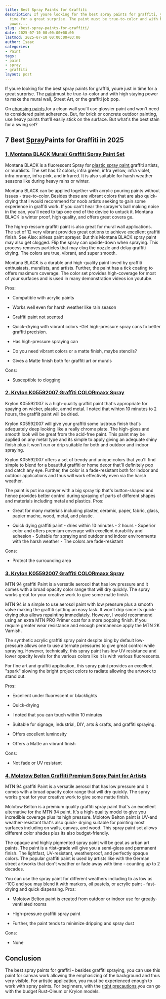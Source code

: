 ```yaml
---
title: Best Spray Paints for Graffiti
description: If youre looking for the best spray paints for graffiti, youre just in
  time for a great surprise. The paint must be true-to-color and with high staying
  power...
slug: /best-spray-paints-for-graffiti/
date: 2025-07-10 00:00:00+00:00
lastmod: 2025-07-10 00:00:00+03:00
author: Isaac
categories:
- Paint
tags:
- paint
- spray
- graffiti
layout: post
---
```

If youre looking for the best spray paints for graffiti, youre just in time for a great surprise. The [paint](https://pestpolicy.com/best-spray-paint-for-glass/)must be true-to-color and with high staying power to make the mural wall, Street Art, or the graffiti job pop.

On [choosing paints](http://www.ced.berkeley.edu/downloads/pubs/facilities_mch/mch_spraypaint.pdf),for a clean wall you'll use glossier paint and won't need to considered paint adherence. But, for brick or concrete outdoor painting, use heavy paints that'll easily stick on the surface. But what's the best stain for a swing set?

## 7 Best [Spray](https://pestpolicy.com/best-spray-paint-for-metal/)Paints for Graffiti in 2025

###  [1. Montana BLACK Mural/ Graffiti Spray Paint Set](https://www.amazon.com/dp/B010GY2QWO/?tag=p-policy-20)

Montana BLACK is a fluorescent Spray for [plastic spray paint](https://pestpolicy.com/best-spray-paints-for-plastic/),graffiti artists, or muralists. The set has 12 colors; infra green, infra yellow, infra violet, infra orange, infra pink, and infrared. It is also suitable for harsh weather seasons like during heavy rains or winter.

Montana BLACK can be applied together with acrylic pouring paints without issues - true-to-color. Besides these are vibrant colors that are also quick-drying that I would recommend for noob artists seeking to gain some experience in graffiti work. If you can't hear the sprayer's ball making noise in the can, you'll need to tap one end of the device to untuck it. Montana BLACK is winter proof, high quality, and offers great covera ge.

The high-p ressure graffiti paint is also great for mural wall applications. The set of 12 very vibrant provides great options to achieve excellent graffiti finish. See Also: airless paint sprayer. But this Montana BLACK spray paint may also get clogged. Flip the spray can upside-down when spraying. This process removes particles that may clog the nozzle and delay graffiti drying. The colors are true, vibrant, and super smooth.

Montana BLACK is a durable and high-quality paint loved by graffiti enthusiasts, muralists, and artists. Further, the paint has a tick coating to offers maximum coverage. The color set provides high-coverage for most of your surfaces and is used in many demonstration videos ion youtube.

Pros:

- Compatible with acrylic paints

- Works well even for harsh weather like rain season

- Graffiti paint not scented

- Quick-drying with vibrant colors -Get high-pressure spray cans fo better graffiti precision.

- Has high-pressure spraying can

- Do you need vibrant colors or a matte finish, maybe stencils?

- Gives a Matte finish both for graffiti art or murals

Cons:

- Susceptible to clogging

###  [2. Krylon K05592007 Graffiti COLORmaxx Spray](https://www.amazon.com/dp/B07LFXGDWK/?tag=p-policy-20)

Krylon K05592007 is a high-quality graffiit paint that's appropriate for spaying on wicker, plastic, amnd metal. I noted that wihton 10 minutes to 2 hours, the graffiit paint will be dried.

Krylon K05592007 will give your graffiti some lustrous finish that's adequately deep looking like a really chrome plate. The high-gloss and smooth look will be great from the acid-free paint. This paint may be applied on any metal type and its simple to apply giving an adequate shiny finish plus it won't run or drip suitable for both and outdoor and indoor spraying.

Krylon K05592007 offers a set of trendy and unique colors that you'll find simple to blend for a beautiful graffiti or home decor that'll definitely pop and catch any eye. Further, the color is a fade-resistant both for indoor and outdoor applications and thus will work effectively even via the harsh weather.

The paint is put ina sprayer with a big spray tip that's button-shaped and hence provides better control during spraying of parts of different shapes and materials including metal and plastics.
Pros:

- Great for many materials including plaster, ceramic, paper, fabric, glass, papier mache, wood, metal, and plastic.

- Quick dying graffiti paint - dries within 10 minutes - 2 hours - Superior color and offers premium coverage with excellent durability and adhesion - Suitable for spraying and outdoor and indoor environments with the harsh weather - The colors are fade-resistant

Cons:

- Protect the surrounding area

###  [3. Krylon K05592007 Graffiti COLORmaxx Spray](https://www.amazon.com/dp/B07LFXGDWK/?tag=p-policy-20)

MTN 94 graffiti Paint is a versatile aerosol that has low pressure and it comes with a broad opacity color range that will dry quickly. The spray works great for your creative work to give some matte finish.

MTN 94 is a simple to use aerosol paint with low pressure plus a smooth valve making the graffiti spitting an easy task. It won't drip since its quick-drying plus allows repainting immediately. However, I would recommend using an extra MTN PRO Primer coat for a more popping finish. If you require greater wear resistance and enough permanence apply the MTN 2K Varnish.

The synthetic acrylic graffiti spray paint despite bing by default low-pressure allows one to use alternate pressures to give great control while spraying. However, technically, this spray paint has low UV resistance and lower opacity levels for the various colors like it is with various fluorescents.

For fine art and graffiti application, this spray paint provides an excellent "spark" slowing the bright project colors to radiate allowing the artwork to stand out.

Pros:

- Excellent under fluorescent or blacklights

- Quick-drying

- I noted that you can touch within 10 minutes

- Suitable for signage, industrial, DIY, arts & crafts, and graffiti spraying.

- Offers excellent luminosity

- Offers a Matte an vibrant finish

Cons:

- Not fade or UV resistant

###  [4. Molotow Belton Graffiti Premium Spray Paint for Artists](https://www.amazon.com/dp/B07Q393KZX/?tag=p-policy-20)

MTN 94 graffiti Paint is a versatile aerosol that has low pressure and it comes with a broad opacity color range that will dry quickly. The spray works great for your creative work to give some matte finish.

Molotow Belton is a premium quality graffiti spray paint that's an excellent alternative for the MTN 94 paint. It's a high-quality model to give you incredible coverage plus its high pressure. Molotow Belton paint is UV-and weather-resistant that's also quick- drying suitable for painting most surfaces including on walls, canvas, and wood. This spray paint set allows different color shades plus its also budget-friendly.

The opaque and highly pigmented spray paint will be geat as urban art paints. The paint is a rtist-grade will give you a semi-gloss and permanent finish. The lightfast, UV-resistant, weatherproof, and perfectly opaque colors. The popular graffiti paint is used by artists like with the German street artworks that don't weather or fade away with time - counting up to 2 decades.

You can use the spray paint for different weathers including to as low as -10C and you may blend it with markers, oil pastels, or acrylic paint - fast-drying and quick dispensing.
Pros:

- Molotow Belton paint is created from outdoor or indoor use for greatly-ventilated rooms

- High-pressure graffiti spray paint

- Further, the paint tends to minimize dripping and spray dust

Cons:

- None

##  Conclusion

The best spray paints for graffiti - besides graffiti spraying, you can use this paint for canvas work allowing the emphasizing of the background and thus very visible. For artistic application, you must be experienced enough to work with spray paints. For beginners, with the [right precautions](https://www.osha.gov/dts/maritime/sltc/ships/surfaceprep/spray_painting.html),you can go with the budget Rust-Oleum or Krylon models.
